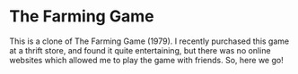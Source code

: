 # The Farming Game
This is a clone of The Farming Game (1979). I recently purchased this game at a thrift store, and found it quite entertaining, but there was no online websites which allowed me to play the game with friends. So, here we go!
